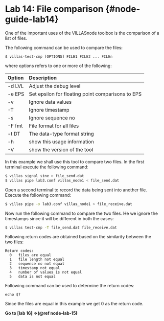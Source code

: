 # Lab 14: File comparison {#node-guide-lab14}

One of the important uses of the VILLASnode toolbox is the comparison of a list of files.

The following command can be used to compare the files:

```
$ villas-test-cmp [OPTIONS] FILE1 FILE2 ... FILEn
```
where options refers to one or more of the following: 

| Option  | Description                                         |
| :---	  | :---                                                |
| -d LVL  | Adjust the debug level                              |
| -e EPS  | Set epsilon for floating point comparisons to EPS   |
| -v      | Ignore data values                                  |
| -T      | Ignore timestamp                                    |
| -s      | Ignore sequence no                                  |
| -F fmt  | File format for all files                           |
| -t DT   | The data-type format string                         |
| -h      | show this usage information                         |
| -V      | show the version of the tool                        |

In this example we shall use this tool to compare two files. In the first terminal execute the following command: 

```bash
$ villas signal sine > file_send.dat
$ villas pipe lab3.conf villas_node1 < file_send.dat
```

Open a second terminal to record the data being sent into another file. Execute the following command: 

```bash
$ villas pipe -x lab3.conf villas_node1 > file_receive.dat
```

Now run the following command to compare the two files. He we ignore the timestamps since it will be different in both the cases:

```bash
$ villas test-cmp -T file_send.dat file_receive.dat
```

Following return codes are obtained based on the similarity between the two files:

```
Return codes:
  0   files are equal
  1   file length not equal
  2   sequence no not equal
  3   timestamp not equal
  4   number of values is not equal
  5   data is not equal
```
  
Following command can be used to determine the return codes:

```
echo $?
```

Since the files are equal in this example we get 0 as the return code. 

**Go to [lab 16] =>(@ref node-lab-15)**
